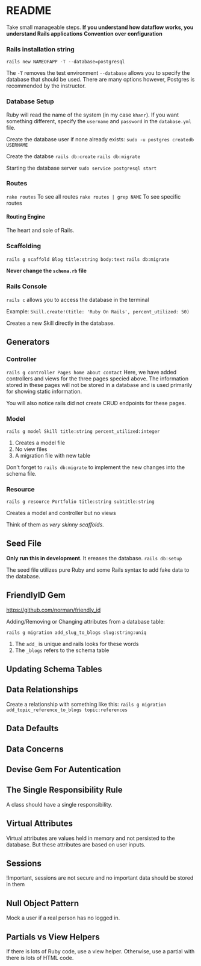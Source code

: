 # README

Take small manageable steps.
**If you understand how dataflow works, you understand Rails applications**
**Convention over configuration**

### Rails installation string

`rails new NAMEOFAPP -T --database=postgresql`

The `-T` removes the test environment
`--database` allows you to specify the database that should be used. There are many options however, Postgres is recommended by the instructor.

### Database Setup

Ruby will read the name of the system (in my case `khanr`). If you want something different, specify the `username` and `password` in the `database.yml` file.

Create the database user if none already exists: `sudo -u postgres createdb USERNAME`

Create the databse
`rails db:create`
`rails db:migrate`

Starting the database server
`sudo service postgresql start`

### Routes

`rake routes` To see all routes
`rake routes | grep NAME` To see specific routes

#### Routing Engine

The heart and sole of Rails.

### Scaffolding

`rails g scaffold Blog title:string body:text`
`rails db:migrate`

**Never change the `schema.rb` file**

### Rails Console

`rails c` allows you to access the database in the terminal

Example:
`Skill.create!(title: 'Ruby On Rails', percent_utilized: 50)`

Creates a new Skill directly in the database.

## Generators

### Controller

`rails g controller Pages home about contact`
Here, we have added controllers and views for the three pages specied above. The information stored in these pages will not be stored in a database and is used primarily for showing static information.

You will also notice rails did not create CRUD endpoints for these pages.

### Model

`rails g model Skill title:string percent_utilized:integer`

1. Creates a model file
2. No view files
3. A migration file with new table

Don't forget to `rails db:migrate` to implement the new changes into the schema file.

### Resource

`rails g resource Portfolio title:string subtitle:string`

Creates a model and controller but no views

Think of them as _very skinny scaffolds_.

## Seed File

**Only run this in development**. It ereases the database.
`rails db:setup`

The seed file utilizes pure Ruby and some Rails syntax to add fake data to the database.

## FriendlyID Gem

https://github.com/norman/friendly_id

Adding/Removing or Changing attributes from a database table:

`rails g migration add_slug_to_blogs slug:string:uniq`

1. The `add_` is unique and rails looks for these words
2. The `_blogs` refers to the schema table

## Updating Schema Tables

## Data Relationships

Create a relationship with something like this:
`rails g migration add_topic_reference_to_blogs topic:references`

## Data Defaults

## Data Concerns

## Devise Gem For Autentication

## The Single Responsibility Rule

A class should have a single responsibility.

## Virtual Attributes

Virtual attributes are values held in memory and not persisted to the database. But these attributes are based on user inputs.

## Sessions

!Important, sessions are not secure and no important data should be stored in them

## Null Object Pattern

Mock a user if a real person has no logged in.

## Partials vs View Helpers

If there is lots of Ruby code, use a view helper. Otherwise, use a partial with there is lots of HTML code.

